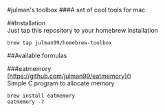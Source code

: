 #julman's toolbox
###A set of cool tools for mac

##Installation  
Just tap this repository to your homebrew installation

```
brew tap julman99/homebrew-toolbox
```

##Available formulas

###eatmemory  
[https://github.com/julman99/eatmemory]()  
Simple C program to allocate memory

```
brew install eatmemory
eatmemory -?
```
